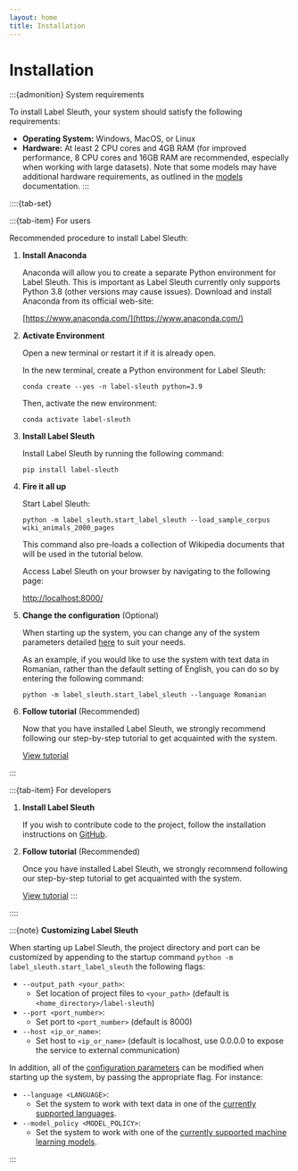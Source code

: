 ```yaml
---
layout: home
title: Installation 
---
```


# Installation

:::{admonition} System requirements

To install Label Sleuth, your system should satisfy the following requirements:
- **Operating System:** Windows, MacOS, or Linux
- **Hardware:** At least 2 CPU cores and 4GB RAM (for improved performance, 8 CPU cores and 16GB RAM are recommended, especially when working with large datasets). Note that some models may have additional hardware requirements, as outlined in the [models](https://www.label-sleuth.org/docs/dev/model_training.html#models) documentation.
:::

::::{tab-set}

:::{tab-item} For users

Recommended procedure to install Label Sleuth:

1. **Install Anaconda**

   Anaconda will allow you to create a separate Python environment for Label Sleuth. This is important as Label Sleuth currently only supports Python 3.8 (other versions may cause issues). Download and install Anaconda from its official web-site:

   [https://www.anaconda.com/](https://www.anaconda.com/)  

2. **Activate Environment**

   Open a new terminal or restart it if it is already open.

   In the new terminal, create a Python environment for Label Sleuth: 

   ```text
   conda create --yes -n label-sleuth python=3.9
   ```

   Then, activate the new environment:

   ```text
   conda activate label-sleuth
   ```
3. **Install Label Sleuth**

   Install Label Sleuth by running the following command:

   ```text
   pip install label-sleuth
   ```

4. **Fire it all up**

   Start Label Sleuth:

   ```text
   python -m label_sleuth.start_label_sleuth --load_sample_corpus wiki_animals_2000_pages
   ```
   
   This command also pre-loads a collection of Wikipedia documents that will be used in the tutorial below.
   
   Access Label Sleuth on your browser by navigating to the following page:

   [http://localhost:8000/](http://localhost:8000/)

5. **Change the configuration** (Optional)
   
   When starting up the system, you can change any of the system parameters detailed [here](dev/configuration.md) to suit your needs.
   
   As an example, if you would like to use the system with text data in Romanian, rather than the default setting of English, you can do so by entering the following command:
   
   ```text
   python -m label_sleuth.start_label_sleuth --language Romanian
   ```


7. **Follow tutorial** (Recommended)

   Now that you have installed Label Sleuth, we strongly recommend following our step-by-step tutorial to get acquainted with the system.

   [View tutorial](tutorial.md)

:::

:::{tab-item} For developers
1. **Install Label Sleuth**

   If you wish to contribute code to the project, follow the installation instructions on [GitHub](https://github.com/label-sleuth/label-sleuth/#setting-up-a-development-environment).

2. **Follow tutorial** (Recommended)

   Once you have installed Label Sleuth, we strongly recommend following our step-by-step tutorial to get acquainted with the system.

   [View tutorial](tutorial.md)
:::

::::

:::{note}
**Customizing Label Sleuth**

When starting up Label Sleuth, the project directory and port can be customized by appending to the startup command `python -m label_sleuth.start_label_sleuth` the following flags:
- ```--output_path <your_path>```:
   - Set location of project files to ```<your_path>``` (default is ```<home_directory>/label-sleuth```)
- ```--port <port_number>```:
   - Set port to ```<port_number>``` (default is 8000)
- ```--host <ip_or_name>```:
   - Set host to ```<ip_or_name>``` (default is localhost, use 0.0.0.0 to expose the service to external communication)

In addition, all of the [configuration parameters](dev/configuration.md) can be modified when starting up the system, by passing the appropriate flag. For instance:
- ```--language <LANGUAGE>```:
   - Set the system to work with text data in one of the [currently supported languages](dev/languages.md).
- ```--model_policy <MODEL_POLICY>```:
   - Set the system to work with one of the [currently supported machine learning models](dev/model_training.md#model-policies).

:::

